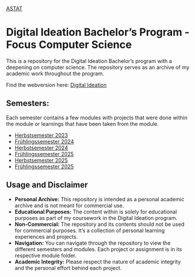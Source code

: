 
[ASTAT](https://justraika.github.io/Digital-Ideation/static-wiki/Astat.html)

# Digital Ideation Bachelor’s Program - Focus Computer Science
This is a repository for the Digital Ideation Bachelor’s program with a deepening on computer science. 
The repository serves as an archive of my academic work throughout the program.

Find the webversion here: [Digital Ideation](https://justraika.github.io/Digital-Ideation/)

## Semesters:
Each semester contains a few modules with projects that were done within the module or learnings that have been taken from the module.

* [Herbstsemester 2023](https://justraika.github.io/Digital-Ideation/Herbstsemester-2023.html)
* [Frühlingssemester 2024](https://justraika.github.io/Digital-Ideation/Frühlingssemester-2024.html)
* [Herbstsemester 2024](https://justraika.github.io/Digital-Ideation/Herbstsemester-2024.html)
* [Frühlingssemester 2025](https://justraika.github.io/Digital-Ideation/Frühlingssemester-2025.htm)
* [Herbstsemester 2025]()
* [Frühlingssemester 2025]()


## Usage and Disclaimer
* **Personal Archive:** This repository is intended as a personal academic archive and is not meant for commercial use.
* **Educational Purposes:** The content within is solely for educational purposes as part of my coursework in the Digital Ideation program.
* **Non-Commercial:** The repository and its contents should not be used for commercial purposes. It’s a collection of personal learning experiences and projects.
* **Navigation:** You can navigate through the repository to view the different semesters and modules. Each project or assignment is in its respective module folder.
* **Academic Integrity:** Please respect the nature of academic integrity and the personal effort behind each project.